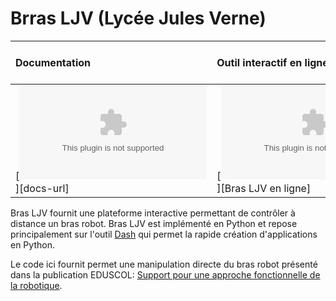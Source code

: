 # Brras LJV (Lycée Jules Verne)



| **Documentation**         | **Outil interactif en ligne**    | **Vidéos de présentation du projet**  | **Construction du bras**            | **Maquette numérique**         |
|:------------------------- |:-------------------------------- |:------------------------------------- |:------------------------------------|:------------------------------ |
| [![][online]][docs-url]   | [![][online]][Bras LJV en ligne] | [![][videos]][Tutoriels vidéos]       | [![][eduscol]][Publication Eduscol] | [![][onshape]][Modèle OnShape] |



Bras LJV fournit une plateforme interactive permettant de contrôler à distance un bras robot. Bras LJV est implémenté en Python et repose principalement sur l'outil [Dash](https://dash.plotly.com/) qui permet la rapide création d'applications en Python. 

Le code ici fournit permet une manipulation directe du bras robot présenté dans la publication EDUSCOL: [Support pour une approche fonctionnelle de la robotique](https://eduscol.education.fr/sti/ressources_pedagogiques/support-pour-une-approche-fonctionnelle-de-la-robotique#fichiers-liens).


[edudscol]: https://eduscol.education.fr/sti/ressources_pedagogiques/support-pour-une-approche-fonctionnelle-de-la-robotique
[onshape]: https://julesverne14120.onshape.com/documents/fb4ba6523be7501f68045163/w/2853b905bb40004b2178df92/e/b93caf2cf3a922b87860c5e8?aa=true

[videos]: https://www.youtube.com/channel/UCu_MwXRD5ky9tDaz5NYaT0w
[online]: quentinduchemin.pythonanywhere.com
